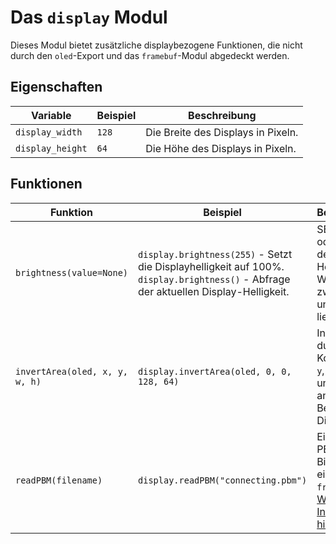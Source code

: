 # Das `display` Modul

Dieses Modul bietet zusätzliche displaybezogene Funktionen, die nicht durch den `oled`-Export und das `framebuf`-Modul abgedeckt werden.

## Eigenschaften

| Variable | Beispiel | Beschreibung |
| --- | --- | --- |
| `display_width` | `128` | Die Breite des Displays in Pixeln. |
| `display_height` | `64` | Die Höhe des Displays in Pixeln. |

## Funktionen

| Funktion | Beispiel | Beschreibung |
| --- | --- | --- |
| `brightness(value=None)` | `display.brightness(255)` - Setzt die Displayhelligkeit auf 100%.<br>`display.brightness()` - Abfrage der aktuellen Display-Helligkeit. | SEinstellen oder Abrufen der Display-Helligkeit. Der Wert sollte zwischen 0 und 255 liegen. |
| `invertArea(oled, x, y, w, h)` | `display.invertArea(oled, 0, 0, 128, 64)` | Invertiert den durch die Koordinaten `x`, `y`, `w` (Breite) und `h` (Höhe) angegebenen Bereich des Displays. |
| `readPBM(filename)` | `display.readPBM("connecting.pbm")` | Einlesen einer PBM-Bilddatei in einen `framebuf`. [Weitere Informationen hier](/mint-py/pbm-images) |
